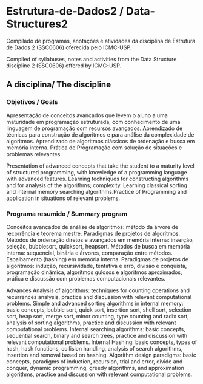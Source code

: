 # **Estrutura-de-Dados2** / **Data-Structures2**

Compilado de programas, anotações e atividades da disciplina de Estrutura de Dados 2 (SSC0606) oferecida pelo ICMC-USP.

Compiled of syllabuses, notes and activities from the Data Structure discipline 2 (SSC0606) offered by ICMC-USP.

## A disciplina/ The discipline

### Objetivos / Goals

Apresentação de conceitos avançados que levem o aluno a uma maturidade em programação estruturada, com conhecimento de uma linguagem de programação com recursos avançados. Aprendizado de técnicas para construção de algoritmos e para análise da complexidade de algoritmos. Aprendizado de algoritmos clássicos de ordenação e busca em memória interna. Prática de Programação com solução de situações e problemas relevantes.
 
Presentation of advanced concepts that take the student to a maturity level of structured programming, with knowledge of a programming language with advanced features. Learning techniques for constructing algorithms and for analysis of the algorithms; complexity. Learning classical sorting and internal memory searching algorithms.Practice of Programming and application in situations of relevant problems.

### Programa resumido / Summary program

Conceitos avançados de análise de algoritmos: método da árvore de recorrência e teorema mestre. Paradigmas de projetos de algoritmos. Métodos de ordenação diretos e avançados em memória interna: inserção, seleção, bubblesort, quicksort, heapsort. Métodos de busca em memória interna: sequencial, binária e árvores, comparação entre métodos. Espalhamento (hashing) em memória interna. Paradigmas de projetos de algoritmos: indução, recursividade, tentativa e erro, divisão e conquista, programação dinâmica, algoritmos gulosos e algoritmos aproximados, prática e discussão com problemas computacionais relevantes.
 
Advances Analysis of algorithms: techniques for counting operations and recurrences analysis, practice and discussion with relevant computational problems. Simple and advanced sorting algorithms in internal memory: basic concepts, bubble sort, quick sort, insertion sort, shell sort, selection sort, heap sort, merge sort, minor counting, type counting and radix sort, analysis of sorting algorithms, practice and discussion with relevant computational problems. Internal searching algorithms: basic concepts, sequential search, binary and search trees, practice and discussion with relevant computational problems. Internal Hashing: basic concepts, types of hash, hash functions, collision handling, analysis of search algorithms, insertion and removal based on hashing. Algorithm design paradigms: basic concepts, paradigms of induction, recursion, trial and error, divide and conquer, dynamic programming, greedy algorithms, and approximation algorithms, practice and discussion with relevant computational problems.
